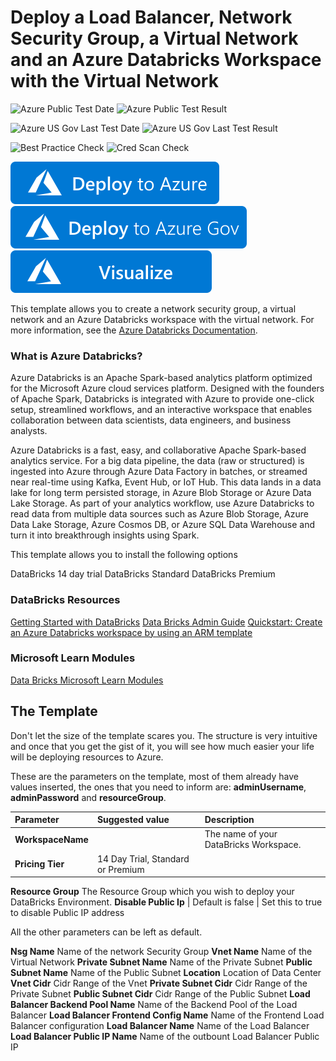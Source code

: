 # Deploy a Load Balancer, Network Security Group, a Virtual Network and an Azure Databricks Workspace with the Virtual Network

![Azure Public Test Date](https://azurequickstartsservice.blob.core.windows.net/badges/101-databricks-all-in-one-template-for-vnet-injection-with-load-balancer/PublicLastTestDate.svg)
![Azure Public Test Result](https://azurequickstartsservice.blob.core.windows.net/badges/101-databricks-all-in-one-template-for-vnet-injection-with-load-balancer/PublicDeployment.svg)

![Azure US Gov Last Test Date](https://azurequickstartsservice.blob.core.windows.net/badges/101-databricks-all-in-one-template-for-vnet-injection-with-load-balancer/FairfaxLastTestDate.svg)
![Azure US Gov Last Test Result](https://azurequickstartsservice.blob.core.windows.net/badges/101-databricks-all-in-one-template-for-vnet-injection-with-load-balancer/FairfaxDeployment.svg)

![Best Practice Check](https://azurequickstartsservice.blob.core.windows.net/badges/101-databricks-all-in-one-template-for-vnet-injection-with-load-balancer/BestPracticeResult.svg)
![Cred Scan Check](https://azurequickstartsservice.blob.core.windows.net/badges/101-databricks-all-in-one-template-for-vnet-injection-with-load-balancer/CredScanResult.svg)

[![Deploy To Azure](https://raw.githubusercontent.com/Azure/azure-quickstart-templates/master/1-CONTRIBUTION-GUIDE/images/deploytoazure.svg?sanitize=true)](https://portal.azure.com/#create/Microsoft.Template/uri/https%3A%2F%2Fraw.githubusercontent.com%2FAzure%2Fazure-quickstart-templates%2Fmaster%2F101-databricks-all-in-one-template-for-vnet-injection-with-load-balancer%2Fazuredeploy.json)
[![Deploy To Azure US Gov](https://raw.githubusercontent.com/Azure/azure-quickstart-templates/master/1-CONTRIBUTION-GUIDE/images/deploytoazuregov.svg?sanitize=true)](https://portal.azure.us/#create/Microsoft.Template/uri/https%3A%2F%2Fraw.githubusercontent.com%2FAzure%2Fazure-quickstart-templates%2Fmaster%2F101-databricks-all-in-one-template-for-vnet-injection-with-load-balancer%2Fazuredeploy.json)
[![Visualize](https://raw.githubusercontent.com/Azure/azure-quickstart-templates/master/1-CONTRIBUTION-GUIDE/images/visualizebutton.svg?sanitize=true)](http://armviz.io/#/?load=https%3A%2F%2Fraw.githubusercontent.com%2FAzure%2Fazure-quickstart-templates%2Fmaster%2F101-databricks-all-in-one-template-for-vnet-injection-with-load-balancer%2Fazuredeploy.json)

This template allows you to create a network security group, a virtual network and an Azure Databricks workspace with the virtual network.
For more information, see the [Azure Databricks Documentation](https://docs.microsoft.com/en-us/azure/azure-databricks/).

### What is Azure Databricks?

Azure Databricks is an Apache Spark-based analytics platform optimized for the Microsoft Azure cloud services platform. Designed with the founders of Apache Spark, Databricks is integrated with Azure to provide one-click setup, streamlined workflows, and an interactive workspace that enables collaboration between data scientists, data engineers, and business analysts.

Azure Databricks is a fast, easy, and collaborative Apache Spark-based analytics service. For a big data pipeline, the data (raw or structured) is ingested into Azure through Azure Data Factory in batches, or streamed near real-time using Kafka, Event Hub, or IoT Hub. This data lands in a data lake for long term persisted storage, in Azure Blob Storage or Azure Data Lake Storage. As part of your analytics workflow, use Azure Databricks to read data from multiple data sources such as Azure Blob Storage, Azure Data Lake Storage, Azure Cosmos DB, or Azure SQL Data Warehouse and turn it into breakthrough insights using Spark.

This template allows you to install the following options

DataBricks 14 day trial
DataBricks Standard
DataBricks Premium

### DataBricks Resources

[Getting Started with DataBricks](https://docs.microsoft.com/en-us/azure/databricks/getting-started/index)
[Data Bricks Admin Guide](https://docs.azuredatabricks.net/administration-guide/index.html)
[Quickstart: Create an Azure Databricks workspace by using an ARM template](https://docs.microsoft.com/azure/databricks/scenarios/quickstart-create-databricks-workspace-resource-manager-template)

### Microsoft Learn Modules

[Data Bricks Microsoft Learn Modules](https://docs.microsoft.com/en-us/learn/browse/?term=Databricks)

## The Template

Don't let the size of the template scares you. The structure is very intuitive and once that you get the gist of it, you will see how much easier your life will be deploying resources to Azure.

These are the parameters on the template, most of them already have values inserted, the ones that you need to inform are: **adminUsername**, **adminPassword** and **resourceGroup**.

Parameter         | Suggested value     | Description
:--------------- | :-------------      |:---------------------
**WorkspaceName** |  | The name of your DataBricks Workspace.
**Pricing Tier** | 14 Day Trial, Standard or Premium
**Resource Group** The Resource Group which you wish to deploy your DataBricks Environment. 
**Disable Public Ip** | Default is false | Set this to true to disable Public IP address

All the other parameters can be left as default.

**Nsg Name** Name of the network Security Group
**Vnet Name** Name of the Virtual Network
**Private Subnet Name** Name of the Private Subnet
**Public Subnet Name** Name of the Public Subnet
**Location** Location of Data Center
**Vnet Cidr** Cidr Range of the Vnet
**Private Subnet Cidr** Cidr Range of the Private Subnet
**Public Subnet Cidr** Cidr Range of the Public Subnet
**Load Balancer Backend Pool Name** Name of the Backend Pool of the Load Balancer
**Load Balancer Frontend Config Name** Name of the Frontend Load Balancer configuration
**Load Balancer Name** Name of the Load Balancer
**Load Balancer Public IP Name** Name of the outbount Load Balancer Public IP